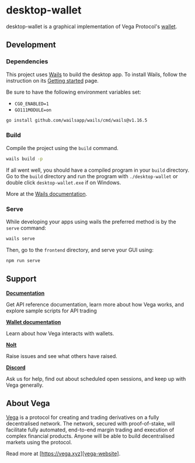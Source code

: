 # desktop-wallet

desktop-wallet is a graphical implementation of Vega
Protocol's [wallet](https://github.com/vegaprotocol/vegawallet/).

## Development

### Dependencies

This project uses [Wails](https://wails.app) to build the desktop app. To
install Wails, follow the instruction on
its [Getting started](https://wails.app/gettingstarted/) page.

Be sure to have the following environment variables set:

* `CGO_ENABLED=1`
* `GO111MODULE=on`

```sh
go install github.com/wailsapp/wails/cmd/wails@v1.16.5
```

### Build

Compile the project using the `build` command.

```sh
wails build -p
```

If all went well, you should have a compiled program in your `build` directory.
Go to the `build` directory and run the program with `./desktop-wallet` or
double click `desktop-wallet.exe` if on Windows.

More at the [Wails documentation](https://wails.app/reference/cli/#build).

### Serve

While developing your apps using wails the preferred method is by the `serve`
command:

```sh
wails serve
```

Then, go to the `frontend` directory, and serve your GUI using:

```sh
npm run serve
```

## Support

**[Documentation](https://docs.fairground.vega.xyz)**

Get API reference documentation, learn more about how Vega works, and explore
sample scripts for API trading

**[Wallet documentation](https://docs.fairground.vega.xyz/docs/vega-wallet/)**

Learn about how Vega interacts with wallets.

**[Nolt](https://vega-testnet.nolt.io/)**

Raise issues and see what others have raised.

**[Discord](https://vega.xyz/discord)**

Ask us for help, find out about scheduled open sessions, and keep up with Vega
generally.

## About Vega

[Vega][vega-website] is a protocol for creating and trading derivatives on a
fully decentralised network. The network, secured with proof-of-stake, will
facilitate fully automated, end-to-end margin trading and execution of complex
financial products. Anyone will be able to build decentralised markets using the
protocol.

Read more at [https://vega.xyz][vega-website].

[vega-website]: https://vega.xyz
